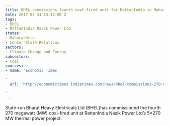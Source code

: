```yaml
---
title: BHEL commissions fourth coal-fired unit for RattanIndia in Maharashtra
date: 2017-05-31 13:12:00 Z
tags:
- BHEL
- RattanIndia Nasik Power Ltd
states:
- Maharashtra
- Center-State Relations
sectors:
- Climate Change and Energy
subsectors:
- Coal
sources:
- name: 'Economic Times

'
  url: 'http://economictimes.indiatimes.com/news/bhel-commissions-270-mw-thermal-unit-in-nashik-district-of-maharashtra-/articleshow/58838003.cms

'
---
```


State-run Bharat Heavy Electricals Ltd (BHEL)has commissioned the fourth 270 megawatt (MW) coal-fired unit at RattanIndia Nasik Power Ltd’s 5×270 MW thermal power project.
